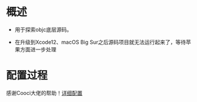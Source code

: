 # 概述

* 用于探索objc底层源码。

* 在升级到Xcode12、macOS Big Sur之后源码项目就无法运行起来了，等待苹果方面进一步处理

# 配置过程

感谢Cooci大佬的帮助！[详细配置](https://juejin.im/post/5d9c829df265da5ba46f49c9)

